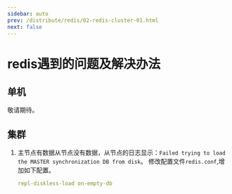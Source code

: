 ```yaml
---
sidebar: auto
prev: /distribute/redis/02-redis-cluster-01.html
next: false
---
```

# redis遇到的问题及解决办法
## 单机
敬请期待。
## 集群
1. 主节点有数据从节点没有数据，从节点的日志显示：`Failed trying to load the MASTER synchronization DB from disk`。
修改配置文件`redis.conf`,增加如下配置。
    ```yml
    repl-diskless-load on-empty-db
    ```
